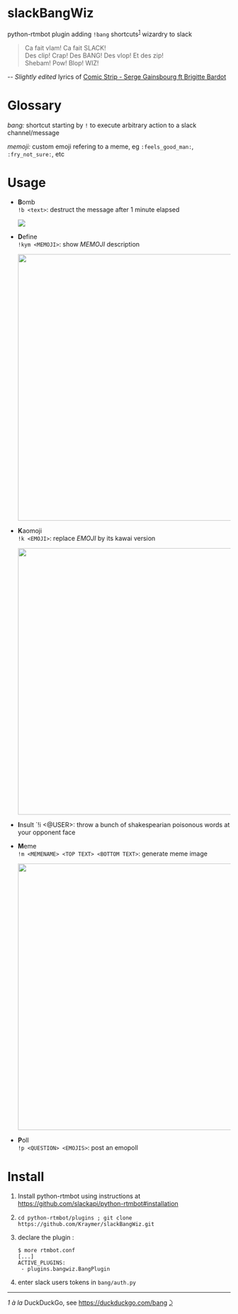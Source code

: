 # slackBangWiz
python-rtmbot plugin adding `!bang` shortcuts<sup id="a1">[1](#f1)</sup> wizardry to slack

> Ca fait vlam! Ca fait SLACK!  
> Des clip! Crap! Des BANG! Des vlop! Et des zip!   
> Shebam! Pow! Blop! WIZ!  

-- *Slightly edited* lyrics of [Comic Strip - Serge Gainsbourg ft Brigitte Bardot](https://www.youtube.com/watch?v=22Uf4-khGAk) 

# Glossary

_bang:_ shortcut starting by `!` to execute arbitrary action to a slack channel/message

_memoji:_ custom emoji refering to a meme, eg `:feels_good_man:`, `:fry_not_sure:`, etc 

# Usage

- **B**omb   
  `!b <text>`: destruct the message after 1 minute elapsed

  ![](https://raw.githubusercontent.com/Kraymer/bulkdata/master/emobomb.gif)

- **D**efine  
  `!kym <MEMOJI>`: show *MEMOJI* description 

  <img src=https://i.imgur.com/Qs0BY1L.png width=600>
  
- **K**aomoji  
  `!k <EMOJI>`: replace *EMOJI* by its kawai version

  <img src=https://thumbs.gfycat.com/CavernousLikableFrigatebird-size_restricted.gif width=600>

- **I**nsult
  `!i <@USER>: throw a bunch of shakespearian poisonous words at your opponent face
  
- **M**eme    
  `!m <MEMENAME> <TOP TEXT> <BOTTOM TEXT>`: generate meme image

  <img src=https://raw.githubusercontent.com/Kraymer/bulkdata/master/ezgif-5-3974dd57a36e.gif width=600>

- **P**oll  
  `!p <QUESTION> <EMOJIS>`: post an emopoll 

# Install

1. Install python-rtmbot using instructions at https://github.com/slackapi/python-rtmbot#installation
2. `cd python-rtmbot/plugins ; git clone https://github.com/Kraymer/slackBangWiz.git`
3. declare the plugin : 

   ~~~~
   $ more rtmbot.conf
   [...]
   ACTIVE_PLUGINS:
    - plugins.bangwiz.BangPlugin
   ~~~~
 
 4. enter slack users tokens in `bang/auth.py`
 
 
 ---
<i id="f1">1</i> *à la* DuckDuckGo, see https://duckduckgo.com/bang [⤸](#a1) 

